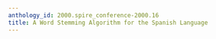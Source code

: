 ```yaml
---
anthology_id: 2000.spire_conference-2000.16
title: A Word Stemming Algorithm for the Spanish Language
---
```

